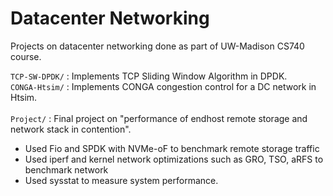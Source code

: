 # Datacenter Networking

Projects on datacenter networking done as part of UW-Madison CS740 course. 

`TCP-SW-DPDK/` : Implements TCP Sliding Window Algorithm in DPDK.<br>
`CONGA-Htsim/` : Implements CONGA congestion control for a DC network in Htsim.<br><br>
`Project/` : Final project on "performance of endhost remote storage and network 
stack in contention".<br>
* Used Fio and SPDK with NVMe-oF to benchmark remote storage traffic
* Used iperf and kernel network optimizations such as GRO, TSO, aRFS to benchmark network
* Used sysstat to measure system performance.   
